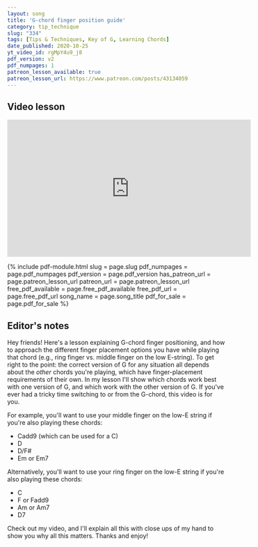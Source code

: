```yaml
---
layout: song
title: 'G-chord finger position guide'
category: tip_technique
slug: "334"
tags: [Tips & Techniques, Key of G, Learning Chords]
date_published: 2020-10-25
yt_video_id: rgMpY4u9_j8
pdf_version: v2
pdf_numpages: 1
patreon_lesson_available: true
patreon_lesson_url: https://www.patreon.com/posts/43134059
---
```




## Video lesson

 <iframe width="560" height="315" src="https://www.youtube.com/embed/rgMpY4u9_j8" frameborder="0" allow="accelerometer; autoplay; encrypted-media; gyroscope; picture-in-picture" allowfullscreen></iframe>

 {% include pdf-module.html slug = page.slug pdf_numpages = page.pdf_numpages pdf_version = page.pdf_version has_patreon_url = page.patreon_lesson_url patreon_url = page.patreon_lesson_url free_pdf_available = page.free_pdf_available free_pdf_url = page.free_pdf_url song_name = page.song_title pdf_for_sale = page.pdf_for_sale %}

## Editor's notes

Hey friends! Here's a lesson explaining G-chord finger positioning, and how to approach the different finger placement options you have while playing that chord (e.g., ring finger vs. middle finger on the low E-string). To get right to the point: the correct version of G for any situation all depends about the _other_ chords you're playing, which have finger-placement requirements of their own. In my lesson I'll show which chords work best with one version of G, and which work with the other version of G. If you've ever had a tricky time switching to or from the G-chord, this video is for you.

For example, you'll want to use your middle finger on the low-E string if you're also playing these chords:

- Cadd9 (which can be used for a C)
- D
- D/F#
- Em or Em7

Alternatively, you'll want to use your ring finger on the low-E string if you're also playing these chords:

- C
- F or Fadd9
- Am or Am7
- D7

Check out my video, and I'll explain all this with close ups of my hand to show you why all this matters. Thanks and enjoy!
